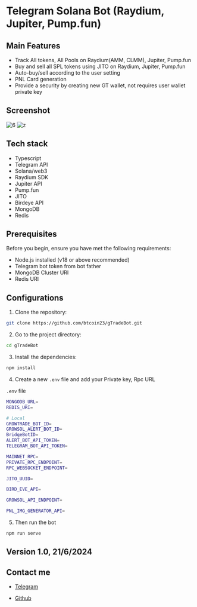# Telegram Solana Bot (Raydium, Jupiter, Pump.fun)
## Main Features

- Track All tokens, All Pools on Raydium(AMM, CLMM), Jupiter, Pump.fun 
- Buy and sell all SPL tokens using JITO on Raydium, Jupiter, Pump.fun
- Auto-buy/sell according to the user setting
- PNL Card generation
- Provide a security by creating new GT wallet, not requires user wallet private key

## Screenshot

![6](https://github.com/btcoin23/Growtradebot/assets/138183918/351d8203-6f4d-4560-8b70-cecf0468ad9a)
![z](https://github.com/btcoin23/Growtradebot/assets/138183918/20e824c4-82ab-4774-a4b3-5434d4cf925f)

## Tech stack
- Typescript
- Telegram API
- Solana/web3
- Raydium SDK
- Jupiter API
- Pump.fun
- JITO
- Birdeye API
- MongoDB
- Redis

## Prerequisites

Before you begin, ensure you have met the following requirements:

- Node.js installed (v18 or above recommended)
- Telegram bot token from bot father
- MongoDB Cluster URI
- Redis URI

## Configurations

1. Clone the repository:

```sh
git clone https://github.com/btcoin23/gTradeBot.git
```

2. Go to the project directory:

```sh
cd gTradeBot
```

3. Install the dependencies:

```sh
npm install
```

4. Create a new `.env` file and add your Private key, Rpc URL

`.env` file
```sh
MONGODB_URL=
REDIS_URI=

# Local
GROWTRADE_BOT_ID=
GROWSOL_ALERT_BOT_ID=
BridgeBotID=
ALERT_BOT_API_TOKEN=
TELEGRAM_BOT_API_TOKEN=

MAINNET_RPC=
PRIVATE_RPC_ENDPOINT=
RPC_WEBSOCKET_ENDPOINT=

JITO_UUID=

BIRD_EVE_API=

GROWSOL_API_ENDPOINT=

PNL_IMG_GENERATOR_API=

```

5. Then run the bot

```sh
npm run serve
```

## Version 1.0,   21/6/2024

## Contact me
- [Telegram](https://t.me/BTC0in23)

- [Github](https://github.com/btcoin23)
